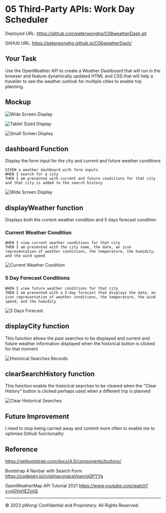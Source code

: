 # 05 Third-Party APIs: Work Day Scheduler

Deployed URL: https://github.com/peterwonghg/C06weatherDash.git

GitHUb URL: https://peterwonghg.github.io/C06weatherDash/


## Your Task

Use the OpenWeather API to create a Weather Dashboard that will run in the browser and feature dynamically updated HTML and CSS that will help a traveller to see the weather outlook for multiple cities to enable trip planning.


## Mockup
![Wide Screen Display](./Assets/Images/monitorDisplay.png)

![Tablet Sized Display](./Assets/Images/tabletDisplay.png)

![Small Screen Display](./Assets/Images/mobileDisplay.png)


## dashboard Function
Display the form input for the city and current and future weather conditions
```
GIVEN a weather dashboard with form inputs
WHEN I search for a city
THEN I am presented with current and future conditions for that city and that city is added to the search history
```

![Wide Screen Display](./Assets/Images/monitorDisplay.png)


## displayWeather function
Displays both the current weather condition and 5 days forecast condition

### Current Weather Condition
```
WHEN I view current weather conditions for that city
THEN I am presented with the city name, the date, an icon representation of weather conditions, the temperature, the humidity, and the wind speed
```

![Current Weather Condition](./Assets/Images/currentWeather.png)


### 5 Day Forecast Conditions
```
WHEN I view future weather conditions for that city
THEN I am presented with a 5-day forecast that displays the date, an icon representation of weather conditions, the temperature, the wind speed, and the humidity
```

![5 Days Forecast](./Assets/Images/5DayForecast.png)


## displayCity function
This function allows the past searches to be displayed and current and future weather information displayed when the historical button is clicked for that moment

![Historical Searches Records](./Assets/Images/searchHistory.png)


## clearSearchHistory function
This function enable the historical searches to be cleared when the "Clear History" button is clicked perhaps used when a different trip is planned

![Clear Historical Searches](./Assets/Images/clearHistory.png)


## Future Improvement
I need to stop being carried away and commit more often to enable me to optimise Github functionality


## Reference
https://getbootstrap.com/docs/4.0/components/buttons/

Bootstrap 4 Navbar with Search Form
https://codepen.io/cristinaconacel/pen/gQPYYg

OpenWeatherMap API Tutorial 2021
https://www.youtube.com/watch?v=nGVoHEZojiQ


- - -
© 2023 pWongi Confidential and Proprietary. All Rights Reserved.
